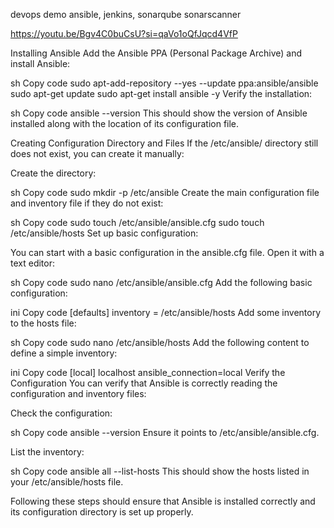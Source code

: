 devops demo ansible, jenkins, sonarqube sonarscanner


https://youtu.be/Bgv4C0buCsU?si=qaVo1oQfJqcd4VfP




Installing Ansible
Add the Ansible PPA (Personal Package Archive) and install Ansible:

sh
Copy code
sudo apt-add-repository --yes --update ppa:ansible/ansible
sudo apt-get update
sudo apt-get install ansible -y
Verify the installation:

sh
Copy code
ansible --version
This should show the version of Ansible installed along with the location of its configuration file.

Creating Configuration Directory and Files
If the /etc/ansible/ directory still does not exist, you can create it manually:

Create the directory:

sh
Copy code
sudo mkdir -p /etc/ansible
Create the main configuration file and inventory file if they do not exist:

sh
Copy code
sudo touch /etc/ansible/ansible.cfg
sudo touch /etc/ansible/hosts
Set up basic configuration:

You can start with a basic configuration in the ansible.cfg file. Open it with a text editor:

sh
Copy code
sudo nano /etc/ansible/ansible.cfg
Add the following basic configuration:

ini
Copy code
[defaults]
inventory = /etc/ansible/hosts
Add some inventory to the hosts file:

sh
Copy code
sudo nano /etc/ansible/hosts
Add the following content to define a simple inventory:

ini
Copy code
[local]
localhost ansible_connection=local
Verify the Configuration
You can verify that Ansible is correctly reading the configuration and inventory files:

Check the configuration:

sh
Copy code
ansible --version
Ensure it points to /etc/ansible/ansible.cfg.

List the inventory:

sh
Copy code
ansible all --list-hosts
This should show the hosts listed in your /etc/ansible/hosts file.

Following these steps should ensure that Ansible is installed correctly and its configuration directory is set up properly.
